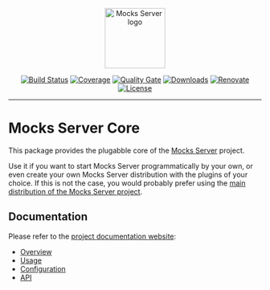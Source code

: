 <p align="center"><a href="https://mocks-server.org" target="_blank" rel="noopener noreferrer"><img width="120" src="https://www.mocks-server.org/img/logo_120.png" alt="Mocks Server logo"></a></p>

<p align="center">
  <a href="https://github.com/mocks-server/main/actions?query=workflow%3Abuild+branch%3Amaster"><img src="https://github.com/mocks-server/main/workflows/build/badge.svg?branch=master" alt="Build Status"></a>
  <a href="https://codecov.io/gh/mocks-server/main"><img src="https://codecov.io/gh/mocks-server/main/branch/master/graph/badge.svg?token=2S8ZR55AJV" alt="Coverage"></a>
  <a href="https://sonarcloud.io/project/overview?id=mocks-server_main_core"><img src="https://sonarcloud.io/api/project_badges/measure?project=mocks-server_main_core&metric=alert_status" alt="Quality Gate"></a>
  <a href="https://www.npmjs.com/package/@mocks-server/core"><img src="https://img.shields.io/npm/dm/@mocks-server/core.svg" alt="Downloads"></a>
  <a href="https://renovatebot.com"><img src="https://img.shields.io/badge/renovate-enabled-brightgreen.svg" alt="Renovate"></a>
  <a href="https://github.com/mocks-server/main/blob/master/packages/core/LICENSE"><img src="https://img.shields.io/npm/l/@mocks-server/core.svg" alt="License"></a>
</p>

---

# Mocks Server Core

This package provides the plugabble core of the [Mocks Server][website-url] project.

Use it if you want to start Mocks Server programmatically by your own, or even create your own Mocks Server distribution with the plugins of your choice. If this is not the case, you would probably prefer using the [main distribution of the Mocks Server project][main-url].

## Documentation

Please refer to the [project documentation website][website-url]:

* [Overview](https://www.mocks-server.org/docs/overview)
* [Usage](https://www.mocks-server.org/docs/usage/basics)
* [Configuration](https://www.mocks-server.org/docs/configuration/how-to-change-settings)
* [API](https://www.mocks-server.org/docs/api/javascript)

[website-url]: https://www.mocks-server.org
[logo-url]: https://www.mocks-server.org/img/logo_120.png
[main-url]: https://www.npmjs.com/package/@mocks-server/main
